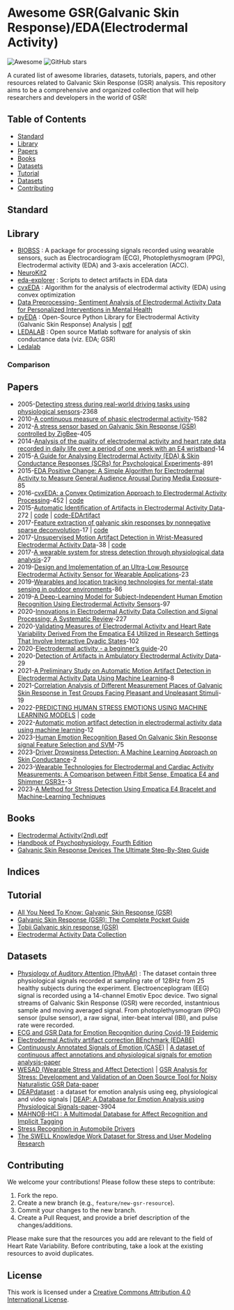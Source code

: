 # Awesome GSR(Galvanic Skin Response)/EDA(Electrodermal Activity)


![Awesome](https://awesome.re/badge.svg) ![GitHub stars](https://img.shields.io/github/stars/mintisan/awesome-gsr.svg?style=social)

A curated list of awesome libraries, datasets, tutorials, papers, and other resources related to Galvanic Skin Response (GSR) analysis. This repository aims to be a comprehensive and organized collection that will help researchers and developers in the world of GSR!

## Table of Contents

- [Standard](#standard)
- [Library](#library)
- [Papers](#papers)
- [Books](#books)
- [Datasets](#datasets)
- [Tutorial](#tutorial)
- [Datasets](#datasets)
- [Contributing](#contributing)

## Standard


## Library


- [BIOBSS](https://github.com/obss/BIOBSS) : A package for processing signals recorded using wearable sensors, such as Electrocardiogram (ECG), Photoplethysmogram (PPG), Electrodermal activity (EDA) and 3-axis acceleration (ACC).
- [NeuroKit2](https://github.com/neuropsychology/NeuroKit)
- [eda-explorer](https://github.com/MITMediaLabAffectiveComputing/eda-explorer/tree/master) : Scripts to detect artifacts in EDA data
- [cvxEDA](https://github.com/lciti/cvxEDA) : Algorithm for the analysis of electrodermal activity (EDA) using convex optimization
- [Data Preprocessing- Sentiment Analysis of Electrodermal Activity Data for Personalized Interventions in Mental Health](https://medium.com/@sarthak.increase/data-preprocessing-sentiment-analysis-of-electrodermal-activity-data-for-personalized-4cdbcb375b94)
- [pyEDA](https://github.com/HealthSciTech/pyEDA) : Open-Source Python Library for Electrodermal Activity (Galvanic Skin Response) Analysis | [pdf](https://pdf.sciencedirectassets.com/280203/1-s2.0-S1877050921X00075/1-s2.0-S1877050921006438/main.pdf?X-Amz-Security-Token=IQoJb3JpZ2luX2VjEBsaCXVzLWVhc3QtMSJHMEUCIGEvAu4IUHnUUXV3R6KrYXZaaCwpRdj%2B0zNBxN%2F53swpAiEA6IDGBHGPFfidArVdWhLuD5dBTAYu8QJW1ogM%2BTgF7aAquwUIhP%2F%2F%2F%2F%2F%2F%2F%2F%2F%2FARAFGgwwNTkwMDM1NDY4NjUiDAaxbKQusBegJzkydiqPBYI1GWqEYi%2BZBpxncVdXVojBYu70CndrhJ5IOPsXfk68d3FxqJZh%2FGuvRywDvSiflHJm1XlyvMtdYK0%2BsS4wU%2Fo0MTvwMCXmSarIsVYNqm6lNuIgC8Lja7UivY3xX6qoHk1M73sHK%2FY3L2d5SZ7RyWGc%2ByHqEYnfU3yn1jQk9OdA1ZYdRk%2Be5W9VabiH6mbZ40SAYxHqtIxYT9ewYNR1uUaT4yX%2F5JAzsAB%2FdKfRCywanWTXpZOBuuZ%2FgMOQcV4sAal90RpGk6HJEbIZiWODdKIRuHRwveffQkjiXBsaZp2eDzgfATPFb3SlzUYvd48fmsaqjXRmIVkJ3UbzN0o2WMooSKofeXs6mlrkoyGLPsHy3R2A3ex2IUXYqys%2Fbq3RVTX1RnLabE4CDzeSDMbJOJlNCEypurYbg34rYuUPkp49gAVT4MU90ujpQVY8WFJlcAdAKw0qwMWzMYqLESWZfFJRVgeO7l%2BYaa1NQgfIY%2FFdCZpY2vSKTtXU7bD9AymjFijXcsDgK8wnZtXAGl1amsk34LSUjULCg6KH9ckug9zFn6L%2F9TXFpGfKqsAPWcuUF7YyTQw07K0y5BRg1S1PYhWr51suWzpKph1z714RcRTmSaFaQiHjdtFGv6nN1HL8TZsDSui3dD4PVRVhKLJGAcl5VA9YXSYzaJNIohN0TApOD%2FeNe5BLdIZFSEnjGf%2B%2FntTUM2%2FPfQZYlZZZ0fS1cG2tm6mJ6cJDojuSmtz4AoBtyYXt%2FqKIWLRBA4s%2B0Z3VVBMG712Hf5vDwUG6ZcmeyPpoBt1P9sTeQ2%2FJ0SDkf%2BQebMdwRDlCb4f7uRW5G3Jowys11fHWSYzYsckvdKDS8gQJqlS%2BnHSvhwiUMrXiPyUwtMO%2FqwY6sQGTDW0y7NHBiJ9U6NlOKDf1d2heE3zyzm08nAV5J37sq0BFSXvxKWan%2FWGkJ7TaBM4eazpshie9%2BRyPUxxSnng2iOTtjVnBbnuqt%2FxZWu9Ro9OG%2FfRq7Itq7vdsi5SCMa9H6dOMN54qSjuIk9NZNCbbtNvwFBXqeeyK%2B5GWsV6tVbGMORbyB29i65gfYpONu7fujFsQmFbNaErkhSSXSsmbQoS%2FdE67iNo113wIHQ85Ox8%3D&X-Amz-Algorithm=AWS4-HMAC-SHA256&X-Amz-Date=20231206T035457Z&X-Amz-SignedHeaders=host&X-Amz-Expires=300&X-Amz-Credential=ASIAQ3PHCVTY3JLTWFO5%2F20231206%2Fus-east-1%2Fs3%2Faws4_request&X-Amz-Signature=aca1b61d8384ee888418c2abcc703c355297165ad926dcdcc5556b14b4729942&hash=547ebeef9deaf044150ed13bc89a8a1a18ed2b75d1c9f3a485fc1e9f288c9f6a&host=68042c943591013ac2b2430a89b270f6af2c76d8dfd086a07176afe7c76c2c61&pii=S1877050921006438&tid=spdf-a81a8431-182b-493f-9dd5-14ecc2f5e213&sid=02333f2d9ccc16405f8a822029972f24677agxrqa&type=client&tsoh=d3d3LnNjaWVuY2VkaXJlY3QuY29t&ua=10165f5c56545a52550202&rr=8311972badcc1a14&cc=jp)
- [LEDALAB](https://nl.mathworks.com/matlabcentral/fileexchange/68502-ledalab-open-source-matlab-software-for-analysis-of-skin-conductance-data-viz-eda-gsr) : Open source Matlab software for analysis of skin conductance data (viz. EDA; GSR)
- [Ledalab](https://github.com/ledalab/ledalab)


### Comparison


## Papers

- 2005-[Detecting stress during real-world driving tasks using physiological sensors](https://ieeexplore.ieee.org/document/1438384)-2368
- 2010-[A continuous measure of phasic electrodermal activity](https://www.sciencedirect.com/science/article/pii/S0165027010002335)-1582
- 2012-[A stress sensor based on Galvanic Skin Response (GSR) controlled by ZigBee](https://pubmed.ncbi.nlm.nih.gov/22778631/)-405
- 2014-[Analysis of the quality of electrodermal activity and heart rate data recorded in daily life over a period of one week with an E4 wristband](https://essay.utwente.nl/70244/1/Enewoldsen_BA_Psychology.pdf)-14
- 2015-[A Guide for Analysing Electrodermal Activity (EDA) & Skin Conductance Responses (SCRs) for Psychological Experiments](https://www.birmingham.ac.uk/documents/college-les/psych/saal/guide-electrodermal-activity.pdf)-891
- 2015-[EDA Positive Change: A Simple Algorithm for Electrodermal Activity to Measure General Audience Arousal During Media Exposure](https://papers.ssrn.com/sol3/papers.cfm?abstract_id=2467983)-85
- 2016-[cvxEDA: a Convex Optimization Approach to Electrodermal Activity Processing](https://pubmed.ncbi.nlm.nih.gov/26336110/)-452 | [code](https://github.com/lciti/cvxEDA)
- 2015-[Automatic Identification of Artifacts in Electrodermal Activity Data](https://pubmed.ncbi.nlm.nih.gov/26736662/)-272 | [code](https://github.com/MITMediaLabAffectiveComputing/eda-explorer) | [code-EDArtifact](https://github.com/shkurtagashi/EDArtifact)
- 2017-[Feature extraction of galvanic skin responses by nonnegative sparse deconvolution](https://ieeexplore.ieee.org/document/8168337/)-17 | [code](https://github.com/yskong224/SprasEDA-Python)
- 2017-[Unsupervised Motion Artifact Detection in Wrist-Measured Electrodermal Activity Data](https://arxiv.org/abs/1707.08287)-38 | [code](https://github.com/IdeasLabUT/EDA-Artifact-Detection)
- 2017-[A wearable system for stress detection through physiological data analysis](https://www.iris.sssup.it/retrieve/dd9e0b32-0993-709e-e053-3705fe0a83fd/C029%20-%20A%20wearable%20system%20for%20stress%20detection%20through%20physiological%20data%20analysis.pdf)-27
- 2019-[Design and Implementation of an Ultra-Low Resource Electrodermal Activity Sensor for Wearable Applications](https://www.ncbi.nlm.nih.gov/pmc/articles/PMC6603545/)-23
- 2019-[Wearables and location tracking technologies for mental-state sensing in outdoor environments](https://arxiv.org/pdf/1910.06137.pdf)-86
- 2019-[A Deep-Learning Model for Subject-Independent Human Emotion Recognition Using Electrodermal Activity Sensors](https://www.mdpi.com/1424-8220/19/7/1659)-97
- 2020-[Innovations in Electrodermal Activity Data Collection and Signal Processing: A Systematic Review](https://www.mdpi.com/1424-8220/20/2/479)-227
- 2020-[Validating Measures of Electrodermal Activity and Heart Rate Variability Derived From the Empatica E4 Utilized in Research Settings That Involve Interactive Dyadic States](https://www.frontiersin.org/articles/10.3389/fnbeh.2020.00148/full)-102
- 2020-[Electrodermal activity - a beginner’s guide](https://ev.fe.uni-lj.si/4-2020/Gersak.pdf)-20
- 2020-[Detection of Artifacts in Ambulatory Electrodermal Activity Data](https://pc.inf.usi.ch/wp-content/cache/mendeley-file-cache/eb9f5551-d7a7-3069-8140-fa49744b99bc.pdf)-29
- 2021-[A Preliminary Study on Automatic Motion Artifact Detection in Electrodermal Activity Data Using Machine Learning](https://arxiv.org/ftp/arxiv/papers/2107/2107.07650.pdf)-8
- 2021-[Correlation Analysis of Different Measurement Places of Galvanic Skin Response in Test Groups Facing Pleasant and Unpleasant Stimuli](https://www.mdpi.com/1424-8220/21/12/4210)-19
- 2022-[PREDICTING HUMAN STRESS EMOTIONS USING MACHINE LEARNING MODELS](https://www.dropbox.com/s/dp3hm900j2x88j0/full_thesis_with_approvals.pdf?dl=0) | [code](https://github.com/KryeKuzhinieri/predicting-driver-stress-using-deep-learning)
- 2022-[Automatic motion artifact detection in electrodermal activity data using machine learning](https://www.sciencedirect.com/science/article/abs/pii/S1746809422000052)-12
- 2023-[Human Emotion Recognition Based On Galvanic Skin Response signal Feature Selection and SVM](https://arxiv.org/abs/2307.05383)-75
- 2023-[Driver Drowsiness Detection: A Machine Learning Approach on Skin Conductance](https://www.ncbi.nlm.nih.gov/pmc/articles/PMC10143251/)-2
- 2023-[Wearable Technologies for Electrodermal and Cardiac Activity Measurements: A Comparison between Fitbit Sense, Empatica E4 and Shimmer GSR3+](https://www.mdpi.com/1424-8220/23/13/5847)-3
- 2023-[A Method for Stress Detection Using Empatica E4 Bracelet and Machine-Learning Techniques](https://www.ncbi.nlm.nih.gov/pmc/articles/PMC10098696/)

## Books

- [Electrodermal Activity(2nd).pdf](https://link.springer.com/book/10.1007/978-1-4614-1126-0)
- [Handbook of Psychophysiology, Fourth Edition](https://www.cambridge.org/core/books/abs/handbook-of-psychophysiology/handbook-of-psychophysiology-fourth-edition/1FDD5C9CF84E602AA8346C328DA0CE74)
- [Galvanic Skin Response Devices The Ultimate Step-By-Step Guide](https://www.amazon.com/Galvanic-Response-Devices-Ultimate-Step-ebook/dp/B07HGLSPSH)


## Indices



## Tutorial

- [All You Need To Know: Galvanic Skin Response (GSR)](https://www.futureproofinsights.ie/2021/04/08/all-you-need-to-know-galvanic-skin-response-gsr/)
- [Galvanic Skin Response (GSR): The Complete Pocket Guide](https://imotions.com/blog/learning/research-fundamentals/galvanic-skin-response/)
- [Tobii Galvanic skin response (GSR)](https://connect.tobii.com/s/article/galvanic-skin-response-gsr?language=en_US)
- [Electrodermal Activity Data Collection](https://encyclopedia.pub/entry/277)

## Datasets

- [Physiology of Auditory Attention (PhyAAt)](https://phyaat.github.io/dataset) : The dataset contain three physiological signals recorded at sampling rate of 128Hz from 25 healthy subjects during the experiment. Electroenceplogram (EEG) signal is recorded using a 14-channel Emotiv Epoc device. Two signal streams of Galvanic Skin Response (GSR) were recorded, instantnious sample and moving averaged signal. From photoplethysmogram (PPG) sensor (pulse sensor), a raw signal, inter-beat interval (IBI), and pulse rate were recorded.
- [ECG and GSR Data for Emotion Recognition during Covid-19 Epidemic](https://data.mendeley.com/datasets/g2p7vwxyn2/1)
- [Electrodermal Activity artifact correction BEnchmark (EDABE)](https://data.mendeley.com/datasets/w8fxrg4pv5/2)
- [Continuously Annotated Signals of Emotion (CASE)](https://gitlab.com/karan-shr/case_dataset) | [A dataset of continuous affect annotations and physiological signals for emotion analysis-paper](https://www.nature.com/articles/s41597-019-0209-0)
- [WESAD (Wearable Stress and Affect Detection)](https://archive.ics.uci.edu/dataset/465/wesad+wearable+stress+and+affect+detection) | [GSR Analysis for Stress: Development and Validation of an Open Source Tool for Noisy Naturalistic GSR Data-paper](https://arxiv.org/ftp/arxiv/papers/2005/2005.01834.pdf)
- [DEAPdataset](https://www.eecs.qmul.ac.uk/mmv/datasets/deap/readme.html) : a dataset for emotion analysis using eeg, physiological and video signals | [DEAP: A Database for Emotion Analysis using Physiological Signals-paper](https://www.eecs.qmul.ac.uk/mmv/datasets/deap/doc/tac_special_issue_2011.pdf)-3904
- [MAHNOB-HCI : A Multimodal Database for Affect Recognition and Implicit Tagging](https://ieeexplore.ieee.org/document/5975141)
- [Stress Recognition in Automobile Drivers](https://physionet.org/content/drivedb/1.0.0/)
- [The SWELL Knowledge Work Dataset for Stress and User Modeling Research](http://cs.ru.nl/~skoldijk/SWELL-KW/Dataset.html)



## Contributing

We welcome your contributions! Please follow these steps to contribute:

1. Fork the repo.
2. Create a new branch (e.g., `feature/new-gsr-resource`).
3. Commit your changes to the new branch.
4. Create a Pull Request, and provide a brief description of the changes/additions.

Please make sure that the resources you add are relevant to the field of Heart Rate Variability. Before contributing, take a look at the existing resources to avoid duplicates.

## License

This work is licensed under a [Creative Commons Attribution 4.0 International License](https://creativecommons.org/licenses/by/4.0/).
